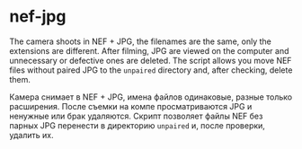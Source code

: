 # nef-jpg


The camera shoots in NEF + JPG, the filenames are the same, only the extensions are different.
After filming, JPG are viewed on the computer and unnecessary or defective ones are deleted.
The script allows you move NEF files without paired JPG to the `unpaired` directory and, after checking, delete them.



Камера снимает в NEF + JPG, имена файлов одинаковые, разные только расширения.
После съемки на компе просматриваются JPG и ненужные или брак удаляются.
Скрипт позволяет файлы NEF без парных JPG перенести в директорию `unpaired` и, после проверки, удалить их.
